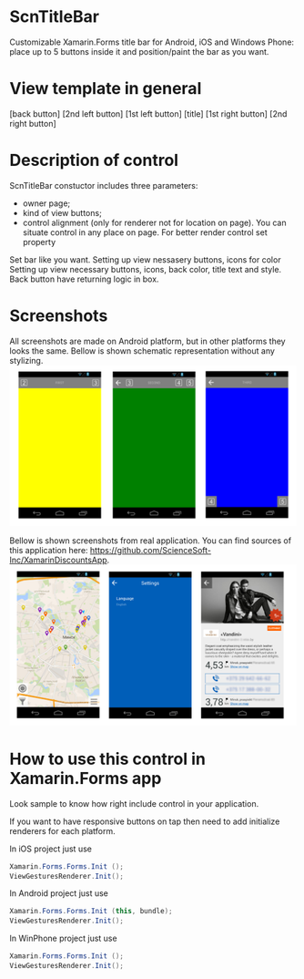 ScnTitleBar
======================
Customizable Xamarin.Forms title bar for Android, iOS and Windows Phone: place up to 5 buttons inside it and position/paint the bar as you want.

View template in general
===========================================
[back button]     [2nd left button]     [1st left button]     [title]     [1st right button]     [2nd right button]

Description of control
===========================================
ScnTitleBar constuctor includes three parameters:
- owner page;
- kind of view buttons;
- control alignment (only for renderer not for location on page).
You can situate control in any place on page. For better render control set property

Set bar like you want. Setting up view nessasery buttons, icons for color
Setting up view necessary buttons, icons, back color, title text and style.
Back button have returning logic in box.

Screenshots
===========================================
All screenshots are made on Android platform, but in other platforms they looks the same.
Bellow is shown schematic representation without any stylizing.
![Main](Screenshots/Droid/SampleTitleBar.png)

Bellow is shown screenshots from real application.
You can find sources of this application here: https://github.com/ScienceSoft-Inc/XamarinDiscountsApp.
![Main](Screenshots/Droid/DiscountsAppTitleBar.png)


How to use this control in Xamarin.Forms app
===========================================
Look sample to know how right include control in your application.

If you want to have responsive buttons on tap then need to add initialize renderers for each platform.

In iOS project just use
```cs
Xamarin.Forms.Forms.Init ();
ViewGesturesRenderer.Init();
```
In Android project just use
```cs
Xamarin.Forms.Forms.Init (this, bundle);
ViewGesturesRenderer.Init();
```
In WinPhone project just use
```cs
Xamarin.Forms.Forms.Init ();
ViewGesturesRenderer.Init();
```